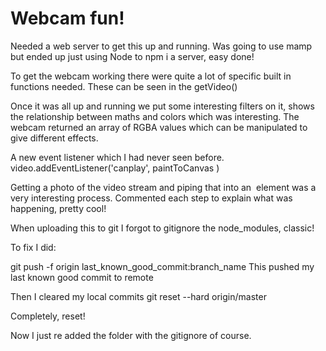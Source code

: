 # Webcam fun!

Needed a web server to get this up and running.  Was going to use mamp but ended up just using Node to npm i a server, easy done!

To get the webcam working there were quite a lot of specific built in functions needed.  These can be seen in the getVideo()

Once it was all up and running we put some interesting filters on it, shows the relationship between maths and colors which was interesting.  The webcam returned an array of RGBA values which can be manipulated to give different effects.

A new event listener which I had never seen before.
video.addEventListener('canplay', paintToCanvas )

Getting a photo of the video stream and piping that into an <img /> element was a very interesting process.  Commented each step to explain what was happening, pretty cool!


When uploading this to git I forgot to gitignore the node_modules, classic!

To fix I did:

git push -f origin last_known_good_commit:branch_name
This pushed my last known good commit to remote

Then I cleared my local commits
git reset --hard origin/master

Completely, reset!

Now I just re added the folder with the gitignore of course.  
